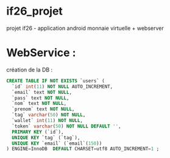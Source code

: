 if26_projet
===========

projet if26 - application android monnaie virtuelle + webserver

# WebService :
création de la DB :
```sql
CREATE TABLE IF NOT EXISTS `users` (
  `id` int(11) NOT NULL AUTO_INCREMENT,
  `email` text NOT NULL,
  `pass` text NOT NULL,
  `nom` text NOT NULL,
  `prenom` text NOT NULL,
  `tag` varchar(50) NOT NULL,
  `wallet` int(11) NOT NULL,
  `token` varchar(50) NOT NULL DEFAULT '',
  PRIMARY KEY (`id`),
  UNIQUE KEY `tag` (`tag`),
  UNIQUE KEY `email` (`email`(150))
) ENGINE=InnoDB  DEFAULT CHARSET=utf8 AUTO_INCREMENT=1 ;
```
